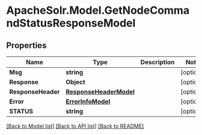 # ApacheSolr.Model.GetNodeCommandStatusResponseModel

## Properties

Name | Type | Description | Notes
------------ | ------------- | ------------- | -------------
**Msg** | **string** |  | [optional] 
**Response** | **Object** |  | [optional] 
**ResponseHeader** | [**ResponseHeaderModel**](ResponseHeaderModel.md) |  | [optional] 
**Error** | [**ErrorInfoModel**](ErrorInfoModel.md) |  | [optional] 
**STATUS** | **string** |  | [optional] 

[[Back to Model list]](../README.md#documentation-for-models) [[Back to API list]](../README.md#documentation-for-api-endpoints) [[Back to README]](../README.md)

